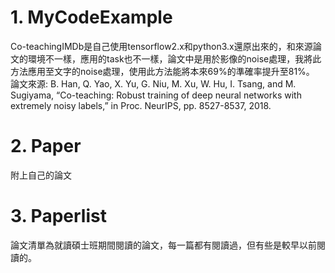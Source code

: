# 1. MyCodeExample
Co-teachingIMDb是自己使用tensorflow2.x和python3.x還原出來的，和來源論文的環境不一樣，應用的task也不一樣，論文中是用於影像的noise處理，我將此方法應用至文字的noise處理，使用此方法能將本來69%的準確率提升至81%。
論文來源: B. Han, Q. Yao, X. Yu, G. Niu, M. Xu, W. Hu, I. Tsang, and M. Sugiyama, “Co-teaching: Robust training of deep neural networks with extremely noisy labels,” in Proc. NeurIPS, pp. 8527-8537, 2018.
# 2. Paper
附上自己的論文
# 3. Paperlist
論文清單為就讀碩士班期間閱讀的論文，每一篇都有閱讀過，但有些是較早以前閱讀的。
